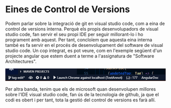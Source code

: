 <!-- TITLE: Eines de Control de Versions -->
<!-- SUBTITLE: Eines de Control de Versions -->

# Eines de Control de Versions
<p>Podem parlar sobre la integració de git en visual studio code, com a eina de control de versions interna. Perquè els propis desenvolupadors de visual studio code, fan servir el seu propi IDE per seguir millorant-lo i ho programent amb aquest. Per tant, concloïem que aquesta eina interna també es fa servir en el procés de desenvolupament del software de visual studio code.
Un cop integrat, es pot veure, com en l'exemple següent d'un projecte angular que estem duent a terme a l'assignatura de "Software Architectures".</p>


![Git Integration Example](/uploads/tomas.png "Git Integration Example")


<p> Per altra banda, tenim que els de microsoft quan desenvolupen millores sobre l'IDE visual studio code, fan ús de la tecnologia de github, ja que el codi es obert i per tant, tota la gestió del control de versions es farà allí.</p>